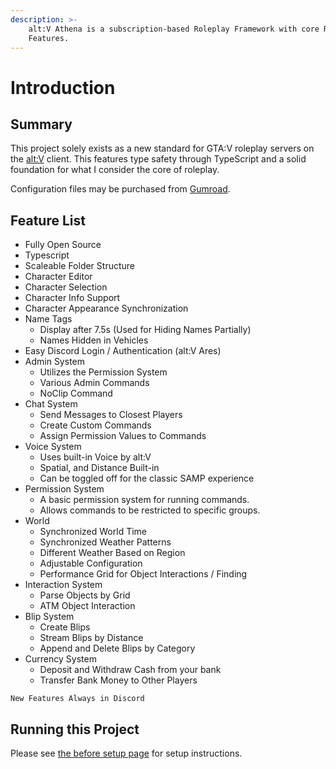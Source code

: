 ```yaml
---
description: >-
    alt:V Athena is a subscription-based Roleplay Framework with core Roleplay
    Features.
---
```


# Introduction

## Summary

This project solely exists as a new standard for GTA:V roleplay servers on the [alt:V](https://altv.mp/) client. This features type safety through TypeScript and a solid foundation for what I consider the core of roleplay.

Configuration files may be purchased from [Gumroad](https://gumroad.com/products/SKpPN).

## Feature List

-   Fully Open Source
-   Typescript
-   Scaleable Folder Structure
-   Character Editor
-   Character Selection
-   Character Info Support
-   Character Appearance Synchronization
-   Name Tags
    -   Display after 7.5s \(Used for Hiding Names Partially\)
    -   Names Hidden in Vehicles
-   Easy Discord Login / Authentication \(alt:V Ares\)
-   Admin System
    -   Utilizes the Permission System
    -   Various Admin Commands
    -   NoClip Command
-   Chat System
    -   Send Messages to Closest Players
    -   Create Custom Commands
    -   Assign Permission Values to Commands
-   Voice System
    -   Uses built-in Voice by alt:V
    -   Spatial, and Distance Built-in
    -   Can be toggled off for the classic SAMP experience
-   Permission System
    -   A basic permission system for running commands.
    -   Allows commands to be restricted to specific groups.
-   World
    -   Synchronized World Time
    -   Synchronized Weather Patterns
    -   Different Weather Based on Region
    -   Adjustable Configuration
    -   Performance Grid for Object Interactions / Finding
-   Interaction System
    -   Parse Objects by Grid
    -   ATM Object Interaction
-   Blip System
    -   Create Blips
    -   Stream Blips by Distance
    -   Append and Delete Blips by Category
-   Currency System
    -   Deposit and Withdraw Cash from your bank
    -   Transfer Bank Money to Other Players

```text
New Features Always in Discord
```

## Running this Project

Please see [the before setup page](documentation/before-setup.md) for setup instructions.
